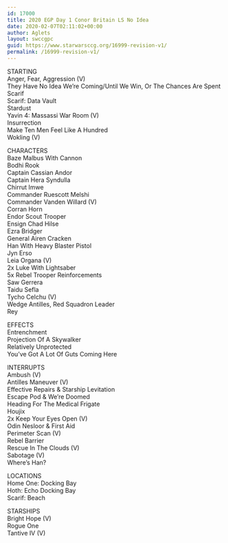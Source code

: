 ```yaml
---
id: 17000
title: 2020 EGP Day 1 Conor Britain LS No Idea
date: 2020-02-07T02:11:02+00:00
author: Aglets
layout: swccgpc
guid: https://www.starwarsccg.org/16999-revision-v1/
permalink: /16999-revision-v1/
---
```

STARTING  
Anger, Fear, Aggression (V)  
They Have No Idea We&#8217;re Coming/Until We Win, Or The Chances Are Spent  
Scarif  
Scarif: Data Vault  
Stardust  
Yavin 4: Massassi War Room (V)  
Insurrection  
Make Ten Men Feel Like A Hundred  
Wokling (V)

CHARACTERS  
Baze Malbus With Cannon  
Bodhi Rook  
Captain Cassian Andor  
Captain Hera Syndulla  
Chirrut Imwe  
Commander Ruescott Melshi  
Commander Vanden Willard (V)  
Corran Horn  
Endor Scout Trooper  
Ensign Chad Hilse  
Ezra Bridger  
General Airen Cracken  
Han With Heavy Blaster Pistol  
Jyn Erso  
Leia Organa (V)  
2x Luke With Lightsaber  
5x Rebel Trooper Reinforcements  
Saw Gerrera  
Taidu Sefla  
Tycho Celchu (V)  
Wedge Antilles, Red Squadron Leader  
Rey

EFFECTS  
Entrenchment  
Projection Of A Skywalker  
Relatively Unprotected  
You&#8217;ve Got A Lot Of Guts Coming Here

INTERRUPTS  
Ambush (V)  
Antilles Maneuver (V)  
Effective Repairs & Starship Levitation  
Escape Pod & We&#8217;re Doomed  
Heading For The Medical Frigate  
Houjix  
2x Keep Your Eyes Open (V)  
Odin Nesloor & First Aid  
Perimeter Scan (V)  
Rebel Barrier  
Rescue In The Clouds (V)  
Sabotage (V)  
Where&#8217;s Han?

LOCATIONS  
Home One: Docking Bay  
Hoth: Echo Docking Bay  
Scarif: Beach

STARSHIPS  
Bright Hope (V)  
Rogue One  
Tantive IV (V)